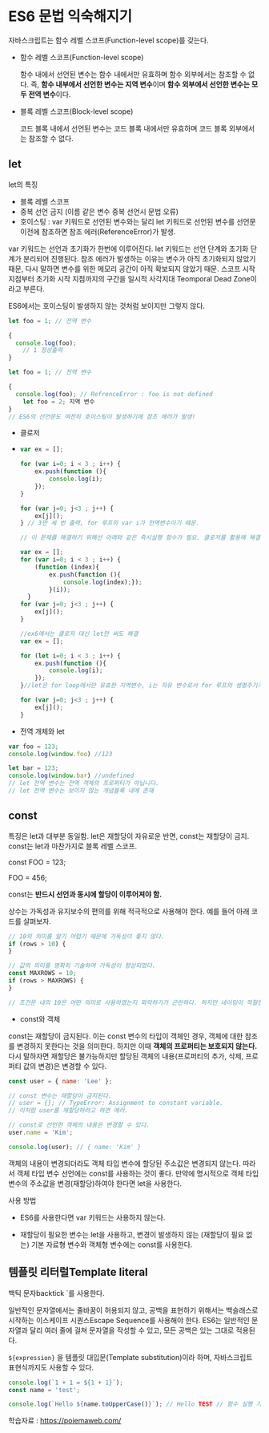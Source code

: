 # ES6 문법 익숙해지기

자바스크립트는 함수 레벨 스코프(Function-level scope)를 갖는다.

- 함수 레벨 스코프(Function-level scope)

  함수 내에서 선언된 변수는 함수 내에서만 유효하며 함수 외부에서는 참조할 수 없다. 즉, **함수 내부에서 선언한 변수는 지역 변수**이며 **함수 외부에서 선언한 변수는 모두 전역 변수**이다.

- 블록 레벨 스코프(Block-level scope)

  코드 블록 내에서 선언된 변수는 코드 블록 내에서만 유효하며 코드 블록 외부에서는 참조할 수 없다.



## let

let의 특징

- 블록 레벨 스코프
- 중복 선언 금지 (이름 같은 변수 중복 선언시 문법 오류)
- 호이스팅 : var 키워드로 선언된 변수와는 달리 let 키워드로 선언된 변수를 선언문 이전에 참조하면 참조 에러(ReferenceError)가 발생.

var 키워드는 선언과 초기화가 한번에 이루어진다. let 키워드는 선언 단계와 초기화 단계가 분리되어 진행된다. 참조 에러가 발생하는 이유는 변수가 아직 초기화되지 않았기 때문, 다시 말하면 변수를 위한 메모리 공간이 아직 확보되지 않았기 때문. 스코프 시작 지점부터 초기화 시작 지점까지의 구간을 일시적 사각지대 Teomporal Dead Zone이라고 부른다. 

ES6에서는 호이스팅이 발생하지 않는 것처럼 보이지만 그렇지 않다.

```javascript
let foo = 1; // 전역 변수

{
  console.log(foo); 
    // 1 정상출력 
}

let foo = 1; // 전역 변수

{
  console.log(foo); // RefrenceError : foo is not defined
    let foo = 2; 지역 변수
}
// ES6의 선언문도 여전히 호이스팅이 발생하기에 참조 에러가 발생! 

```

- 클로저

- ```javascript
  var ex = [];
  
  for (var i=0; i < 3 ; i++) {
      ex.push(function (){
          console.log(i);
      });
  }
  
  for (var j=0; j<3 ; j++) {
      ex[j]();
  } // 3만 세 번 출력, for 루프의 var i가 전역변수이기 때문. 
  
  // 이 문제를 해결하기 위해선 아래와 같은 즉시실행 함수가 필요. 클로저를 활용해 해결.
  
  var ex = [];
  for (var i=0; i < 3 ; i++) {
      (function (index){
          ex.push(function (){
              console.log(index);});
          }(i));
  	}
  for (var j=0; j<3 ; j++) {
      ex[j]();
  } 
  
  //ex6에서는 클로저 대신 let만 써도 해결
  var ex = [];
  
  for (let i=0; i < 3 ; i++) {
      ex.push(function (){
          console.log(i);
      });
  }//let은 for loop에서만 유효한 지역변수, i는 자유 변수로서 for 루프의 생명주기가 종료되어도 변수 i를 참조하는 함수가 존재하는 한 계속 유지.
  
  for (var j=0; j<3 ; j++) {
      ex[j]();
  }
  ```

- 전역 개체와 let

```javascript
var foo = 123;
console.log(window.foo) //123

let bar = 123;
console.log(window.bar) //undefined
// let 전역 변수는 전역 객체의 프로퍼티가 아닙니다.
// let 전역 변수는 보이지 않는 개념블록 내에 존재
```

## const

특징은 let과 대부분 동일함. let은 재할당이 자유로운 반면, const는 재할당이 금지. const는 let과 마찬가지로 블록 레벨 스코프. 

const FOO = 123;

FOO = 456; 

const는 **반드시 선언과 동시에 할당이 이루어져야 함.**



상수는 가독성과 유지보수의 편의를 위해 적극적으로 사용해야 한다. 예를 들어 아래 코드를 살펴보자.

```javascript
// 10의 의미를 알기 어렵기 때문에 가독성이 좋지 않다.
if (rows > 10) {
}

// 값의 의미를 명확히 기술하여 가독성이 향상되었다.
const MAXROWS = 10;
if (rows > MAXROWS) {
}

// 조건문 내의 10은 어떤 의미로 사용하였는지 파악하기가 곤란하다. 하지만 네이밍이 적절한 상수로 선언하면 가독성과 유지보수성이 대폭 향상된다.
```



- const와 객체

const는 재할당이 금지된다. 이는 const 변수의 타입이 객체인 경우, 객체에 대한 참조를 변경하지 못한다는 것을 의미한다. 하지만 이때 **객체의 프로퍼티는 보호되지 않는다.** 다시 말하자면 재할당은 불가능하지만 할당된 객체의 내용(프로퍼티의 추가, 삭제, 프로퍼티 값의 변경)은 변경할 수 있다.

```javascript
const user = { name: 'Lee' };

// const 변수는 재할당이 금지된다.
// user = {}; // TypeError: Assignment to constant variable.
// 이처럼 user를 재할당하려고 하면 에러.

// const로 선언한 객체의 내용은 변경할 수 있다.
user.name = 'Kim';

console.log(user); // { name: 'Kim' }


```

객체의 내용이 변경되더라도 객체 타입 변수에 할당된 주소값은 변경되지 않는다. 따라서 객체 타입 변수 선언에는 const를 사용하는 것이 좋다. 만약에 명시적으로 객체 타입 변수의 주소값을 변경(재할당)하여야 한다면 let을 사용한다.

사용 방법

- ES6를 사용한다면 var 키워드는 사용하지 않는다.

- 재할당이 필요한 변수는 let을 사용하고, 변경이 발생하지 않는 (재할당이 필요 없는) 기본 자료형 변수와 객체형 변수에는 const를 사용한다.



## 템플릿 리터럴Template literal 

백틱 문자backtick `를 사용한다.

일반적인 문자열에서는 줄바꿈이 허용되지 않고, 공백을 표현하기 위해서는 백슬래스로 시작하는 이스케이프 시퀀스Escape Sequence를 사용해야 한다. ES6는 일반적인 문자열과 달리 여러 줄에 걸쳐 문자열을 작성할 수 있고, 모든 공백은 있는 그대로 적용된다.

```${expression}``` 을 템플릿 대입문(Template substitution)이라 하며, 자바스크립트 표현식까지도 사용할 수 있다.

```javascript
console.log(`1 + 1 = ${1 + 1}`);
const name = 'test';

console.log(`Hello ${name.toUpperCase()}`); // Hello TEST // 함수 실행 가능`
```



학습자료 : https://poiemaweb.com/